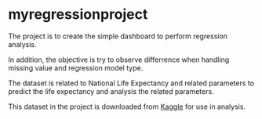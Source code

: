 # myregressionproject

The project is to create the simple dashboard to perform regression analysis.

In addition, the objective is try to observe differrence when handling missing value and regression model type.

The dataset is related to National Life Expectancy and related parameters to predict the life expectancy and analysis the related parameters.

This dataset in the project is downloaded from [Kaggle](https://www.kaggle.com/mmattson/who-national-life-expectancy) for use in analysis.


